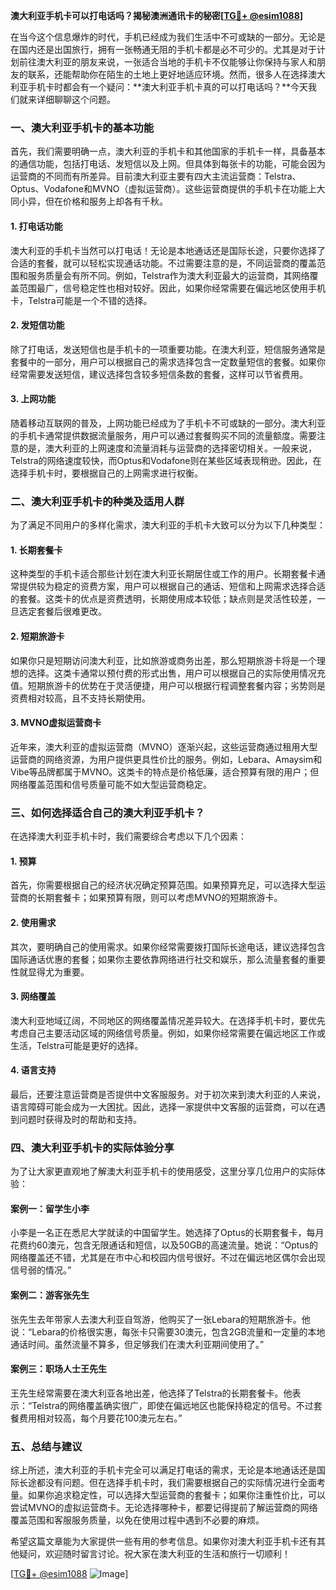 **澳大利亚手机卡可以打电话吗？揭秘澳洲通讯卡的秘密[[TG💪+ @esim1088](https://t.me/s/esim1088)]**

在当今这个信息爆炸的时代，手机已经成为我们生活中不可或缺的一部分。无论是在国内还是出国旅行，拥有一张畅通无阻的手机卡都是必不可少的。尤其是对于计划前往澳大利亚的朋友来说，一张适合当地的手机卡不仅能够让你保持与家人和朋友的联系，还能帮助你在陌生的土地上更好地适应环境。然而，很多人在选择澳大利亚手机卡时都会有一个疑问：**澳大利亚手机卡真的可以打电话吗？**今天我们就来详细聊聊这个问题。

### **一、澳大利亚手机卡的基本功能**

首先，我们需要明确一点，澳大利亚的手机卡和其他国家的手机卡一样，具备基本的通信功能，包括打电话、发短信以及上网。但具体到每张卡的功能，可能会因为运营商的不同而有所差异。目前澳大利亚主要有四大主流运营商：Telstra、Optus、Vodafone和MVNO（虚拟运营商）。这些运营商提供的手机卡在功能上大同小异，但在价格和服务上却各有千秋。

#### **1. 打电话功能**
澳大利亚的手机卡当然可以打电话！无论是本地通话还是国际长途，只要你选择了合适的套餐，就可以轻松实现通话功能。不过需要注意的是，不同运营商的覆盖范围和服务质量会有所不同。例如，Telstra作为澳大利亚最大的运营商，其网络覆盖范围最广，信号稳定性也相对较好。因此，如果你经常需要在偏远地区使用手机卡，Telstra可能是一个不错的选择。

#### **2. 发短信功能**
除了打电话，发送短信也是手机卡的一项重要功能。在澳大利亚，短信服务通常是套餐中的一部分，用户可以根据自己的需求选择包含一定数量短信的套餐。如果你经常需要发送短信，建议选择包含较多短信条数的套餐，这样可以节省费用。

#### **3. 上网功能**
随着移动互联网的普及，上网功能已经成为了手机卡不可或缺的一部分。澳大利亚的手机卡通常提供数据流量服务，用户可以通过套餐购买不同的流量额度。需要注意的是，澳大利亚的上网速度和流量消耗与运营商的选择密切相关。一般来说，Telstra的网络速度较快，而Optus和Vodafone则在某些区域表现稍逊。因此，在选择手机卡时，要根据自己的上网需求进行权衡。

### **二、澳大利亚手机卡的种类及适用人群**

为了满足不同用户的多样化需求，澳大利亚的手机卡大致可以分为以下几种类型：

#### **1. 长期套餐卡**
这种类型的手机卡适合那些计划在澳大利亚长期居住或工作的用户。长期套餐卡通常提供较为稳定的资费方案，用户可以根据自己的通话、短信和上网需求选择合适的套餐。这类卡的优点是资费透明，长期使用成本较低；缺点则是灵活性较差，一旦选定套餐后很难更改。

#### **2. 短期旅游卡**
如果你只是短期访问澳大利亚，比如旅游或商务出差，那么短期旅游卡将是一个理想的选择。这类卡通常以预付费的形式出售，用户可以根据自己的实际使用情况充值。短期旅游卡的优势在于灵活便捷，用户可以根据行程调整套餐内容；劣势则是资费相对较高，且不支持长期使用。

#### **3. MVNO虚拟运营商卡**
近年来，澳大利亚的虚拟运营商（MVNO）逐渐兴起，这些运营商通过租用大型运营商的网络资源，为用户提供更具性价比的服务。例如，Lebara、Amaysim和Vibe等品牌都属于MVNO。这类卡的特点是价格低廉，适合预算有限的用户；但网络覆盖范围和信号质量可能不如大型运营商稳定。

### **三、如何选择适合自己的澳大利亚手机卡？**

在选择澳大利亚手机卡时，我们需要综合考虑以下几个因素：

#### **1. 预算**
首先，你需要根据自己的经济状况确定预算范围。如果预算充足，可以选择大型运营商的长期套餐卡；如果预算有限，则可以考虑MVNO的短期旅游卡。

#### **2. 使用需求**
其次，要明确自己的使用需求。如果你经常需要拨打国际长途电话，建议选择包含国际通话优惠的套餐；如果你主要依靠网络进行社交和娱乐，那么流量套餐的重要性就显得尤为重要。

#### **3. 网络覆盖**
澳大利亚地域辽阔，不同地区的网络覆盖情况差异较大。在选择手机卡时，要优先考虑自己主要活动区域的网络信号质量。例如，如果你经常需要在偏远地区工作或生活，Telstra可能是更好的选择。

#### **4. 语言支持**
最后，还要注意运营商是否提供中文客服服务。对于初次来到澳大利亚的人来说，语言障碍可能会成为一大困扰。因此，选择一家提供中文客服的运营商，可以在遇到问题时获得及时的帮助和支持。

### **四、澳大利亚手机卡的实际体验分享**

为了让大家更直观地了解澳大利亚手机卡的使用感受，这里分享几位用户的实际体验：

#### **案例一：留学生小李**
小李是一名正在悉尼大学就读的中国留学生。她选择了Optus的长期套餐卡，每月花费约60澳元，包含无限通话和短信，以及50GB的高速流量。她说：“Optus的网络覆盖还不错，尤其是在市中心和校园内信号很好。不过在偏远地区偶尔会出现信号弱的情况。”

#### **案例二：游客张先生**
张先生去年带家人去澳大利亚自驾游，他购买了一张Lebara的短期旅游卡。他说：“Lebara的价格很实惠，每张卡只需要30澳元，包含2GB流量和一定量的本地通话时间。虽然流量不算多，但足够我们在澳大利亚期间使用了。”

#### **案例三：职场人士王先生**
王先生经常需要在澳大利亚各地出差，他选择了Telstra的长期套餐卡。他表示：“Telstra的网络覆盖确实很广，即使在偏远地区也能保持稳定的信号。不过套餐费用相对较高，每个月要花100澳元左右。”

### **五、总结与建议**

综上所述，澳大利亚的手机卡完全可以满足打电话的需求，无论是本地通话还是国际长途都没有问题。但在选择手机卡时，我们需要根据自己的实际情况进行全面考量。如果你追求稳定性，可以选择大型运营商的套餐卡；如果你注重性价比，可以尝试MVNO的虚拟运营商卡。无论选择哪种卡，都要记得提前了解运营商的网络覆盖范围和客服服务质量，以免在使用过程中遇到不必要的麻烦。

希望这篇文章能为大家提供一些有用的参考信息。如果你对澳大利亚手机卡还有其他疑问，欢迎随时留言讨论。祝大家在澳大利亚的生活和旅行一切顺利！

[[TG💪+ @esim1088](https://t.me/s/esim1088) ![Image](https://i.postimg.cc/4NQfJmqS/Snipaste-2025-05-13-00-14-12.png)]